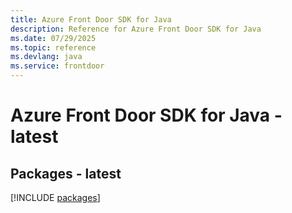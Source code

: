```yaml
---
title: Azure Front Door SDK for Java
description: Reference for Azure Front Door SDK for Java
ms.date: 07/29/2025
ms.topic: reference
ms.devlang: java
ms.service: frontdoor
---
```

# Azure Front Door SDK for Java - latest
## Packages - latest
[!INCLUDE [packages](front-door-index.md)]
